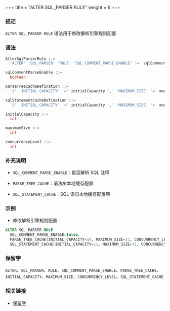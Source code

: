 +++
title = "ALTER SQL_PARSER RULE"
weight = 6
+++

### 描述

`ALTER SQL_PARSER RULE` 语法用于修改解析引擎规则配置

### 语法

```sql
AlterSqlParserRule ::=
  'ALTER' 'SQL_PARSER' 'RULE' 'SQL_COMMENT_PARSE_ENABLE' '=' sqlCommentParseEnable ',' 'PARSE_TREE_CACHE' parseTreeCacheDefination ',' 'SQL_STATEMENT_CACHE' sqlStatementCacheDefination

sqlCommentParseEnable ::=
  boolean

parseTreeCacheDefination ::=
  '(' 'INITIAL_CAPACITY' '=' initialCapacity ',' 'MAXIMUM_SIZE' '=' maximumSize ',' 'CONCURRENCY_LEVEL' '=' concurrencyLevel ')'

sqlStatementCacheDefination ::=
  '(' 'INITIAL_CAPACITY' '=' initialCapacity ',' 'MAXIMUM_SIZE' '=' maximumSize ',' 'CONCURRENCY_LEVEL' '=' concurrencyLevel ')'

initialCapacity ::=
  int

maximumSize ::=
  int

concurrencyLevel ::=
  int
```

### 补充说明

- `SQL_COMMENT_PARSE_ENABLE`：是否解析 SQL 注释

- `PARSE_TREE_CACHE`：语法树本地缓存配置

- `SQL_STATEMENT_CACHE`：SQL 语句本地缓存配置项

### 示例

- 修改解析引擎规则配置

```sql
ALTER SQL_PARSER RULE 
  SQL_COMMENT_PARSE_ENABLE=false, 
  PARSE_TREE_CACHE(INITIAL_CAPACITY=10, MAXIMUM_SIZE=11, CONCURRENCY_LEVEL=1), 
  SQL_STATEMENT_CACHE(INITIAL_CAPACITY=11, MAXIMUM_SIZE=11, CONCURRENCY_LEVEL=100)；
```

### 保留字

`ALTER`、`SQL_PARSER`、`RULE`、`SQL_COMMENT_PARSE_ENABLE`、`PARSE_TREE_CACHE`、`INITIAL_CAPACITY`、`MAXIMUM_SIZE`、`CONCURRENCY_LEVEL`、`SQL_STATEMENT_CACHE`

### 相关链接

- [保留字](/cn/reference/distsql/syntax/reserved-word/)